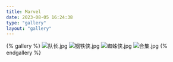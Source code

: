 ```yaml
---
title: Marvel
date: 2023-08-05 16:24:38
type: "gallery"
layout: "gallery"
---
```



{% gallery %}
![队长.jpg](https://s2.loli.net/2023/08/06/gp1U6d2kPf3jvrA.jpg)
![钢铁侠.jpg](https://s2.loli.net/2023/08/06/OxA1pdQcrtLyBVq.jpg)
![蜘蛛侠.jpg](https://s2.loli.net/2023/08/06/ikjrzNawW9QmA5U.jpg)
![合集.jpg](https://s2.loli.net/2023/08/06/Z6ipwueQz7YAUkb.jpg)
{% endgallery %}

